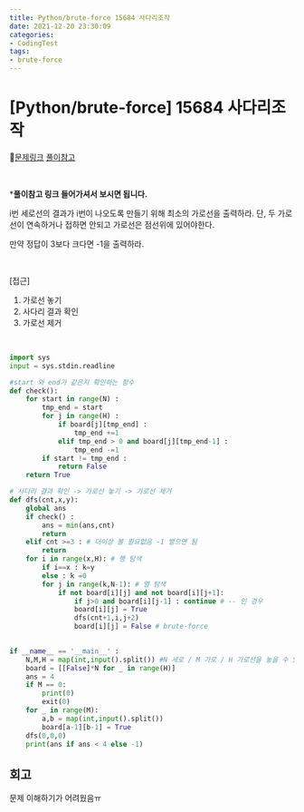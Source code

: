 ```yaml
---
title: Python/brute-force 15684 사다리조작
date: 2021-12-20 23:30:09
categories:
- CodingTest
tags:
- brute-force
---
```


# [Python/brute-force] 15684 사다리조작

📌[문제링크](https://www.acmicpc.net/problem/15684) [풀이참고](https://baby-ohgu.tistory.com/3)

  <BR>

***풀이참고 링크 들어가셔서 보시면 됩니다.**  

i번 세로선의 결과가 i번이 나오도록  만들기 위해 최소의 가로선을 출력하라.
단, 두 가로선이 연속하거나 접하면 안되고 가로선은 점선위에 있어야한다.

만약 정답이 3보다 크다면 -1을 출력하라.

  <BR>

[접근]

1. 가로선 놓기
2. 사다리 결과 확인
3. 가로선 제거

<br>

```python
import sys
input = sys.stdin.readline

#start 와 end가 같은지 확인하는 함수
def check(): 
    for start in range(N) :
        tmp_end = start
        for j in range(H) :  
            if board[j][tmp_end] : 
                tmp_end +=1
            elif tmp_end > 0 and board[j][tmp_end-1] :
                tmp_end -=1
        if start != tmp_end :
            return False
    return True

# 사다리 결과 확인 -> 가로선 놓기 -> 가로선 제거
def dfs(cnt,x,y):
    global ans
    if check() :
        ans = min(ans,cnt)
        return
    elif cnt >=3 : # 더이상 볼 필요없음 -1 뱉으면 됨
        return
    for i in range(x,H): # 행 탐색
        if i==x : k=y
        else : k =0
        for j in range(k,N-1): # 열 탐색
            if not board[i][j] and not board[i][j+1]:
                if j>0 and board[i][j-1] : continue # -- 인 경우
                board[i][j] = True
                dfs(cnt+1,i,j+2)
                board[i][j] = False # brute-force

                
if __name__ == '__main__' :
    N,M,H = map(int,input().split()) #N 세로 / M 가로 / H 가로선을 놓을 수 있는 위치 수
    board = [[False]*N for _ in range(H)]
    ans = 4
    if M == 0:
        print(0)
        exit(0)
    for _ in range(M):
        a,b = map(int,input().split())
        board[a-1][b-1] = True
    dfs(0,0,0)
    print(ans if ans < 4 else -1)

```

  

## 회고

문제 이해하기가 어려웠음ㅠ

